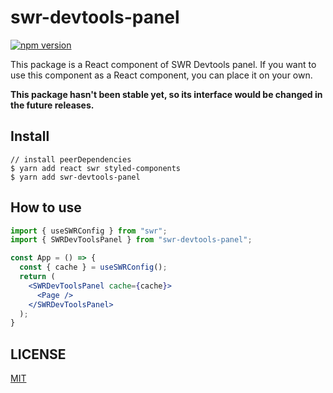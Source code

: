 # swr-devtools-panel

[![npm version](https://badge.fury.io/js/swr-devtools-panel.svg)](https://badge.fury.io/js/swr-devtools-panel)

This package is a React component of SWR Devtools panel. If you want to use this component as a React component, you can place it on your own.

**This package hasn't been stable yet, so its interface would be changed in the future releases.**
## Install

```
// install peerDependencies
$ yarn add react swr styled-components
$ yarn add swr-devtools-panel
```

## How to use

```jsx
import { useSWRConfig } from "swr";
import { SWRDevToolsPanel } from "swr-devtools-panel";

const App = () => {
  const { cache } = useSWRConfig();
  return (
    <SWRDevToolsPanel cache={cache}>
      <Page />
    </SWRDevToolsPanel>
  );
}
```

## LICENSE

[MIT](LICENSE.md)
